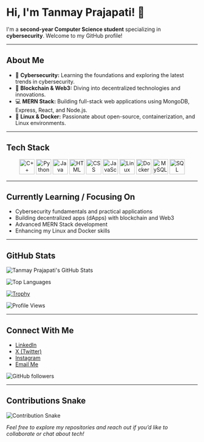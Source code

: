 # Hi, I'm Tanmay Prajapati! 👋

I'm a **second-year Computer Science student** specializing in **cybersecurity**. Welcome to my GitHub profile!

---

## About Me

- 🔐 **Cybersecurity:** Learning the foundations and exploring the latest trends in cybersecurity.
- 🔗 **Blockchain & Web3:** Diving into decentralized technologies and innovations.
- 💻 **MERN Stack:** Building full-stack web applications using MongoDB, Express, React, and Node.js.
- 🐧 **Linux & Docker:** Passionate about open-source, containerization, and Linux environments.

---

## Tech Stack

<p align="center">
  <img src="https://cdn.jsdelivr.net/gh/devicons/devicon/icons/cplusplus/cplusplus-original.svg" width="40" height="40" alt="C++" />
  <img src="https://cdn.jsdelivr.net/gh/devicons/devicon/icons/python/python-original.svg" width="40" height="40" alt="Python" />
  <img src="https://cdn.jsdelivr.net/gh/devicons/devicon/icons/java/java-original.svg" width="40" height="40" alt="Java" />
  <img src="https://cdn.jsdelivr.net/gh/devicons/devicon/icons/html5/html5-original.svg" width="40" height="40" alt="HTML" />
  <img src="https://cdn.jsdelivr.net/gh/devicons/devicon/icons/css3/css3-original.svg" width="40" height="40" alt="CSS" />
  <img src="https://cdn.jsdelivr.net/gh/devicons/devicon/icons/javascript/javascript-original.svg" width="40" height="40" alt="JavaScript" />
  <img src="https://cdn.jsdelivr.net/gh/devicons/devicon/icons/linux/linux-original.svg" width="40" height="40" alt="Linux" />
  <img src="https://cdn.jsdelivr.net/gh/devicons/devicon/icons/docker/docker-original.svg" width="40" height="40" alt="Docker" />
  <img src="https://cdn.jsdelivr.net/gh/devicons/devicon/icons/mysql/mysql-original.svg" width="40" height="40" alt="MySQL" />
  <img src="https://cdn.jsdelivr.net/gh/devicons/devicon/icons/microsoftsqlserver/microsoftsqlserver-original.svg" width="40" height="40" alt="SQL" />
</p>

---

## Currently Learning / Focusing On

- Cybersecurity fundamentals and practical applications
- Building decentralized apps (dApps) with blockchain and Web3
- Advanced MERN Stack development
- Enhancing my Linux and Docker skills


---

## GitHub Stats

![Tanmay Prajapati's GitHub Stats](https://github-readme-stats.vercel.app/api?username=TANMAYPRAJAPATI33&show_icons=true&theme=radical)

![Top Languages](https://github-readme-stats.vercel.app/api/top-langs/?username=TANMAYPRAJAPATI33&layout=compact&theme=radical)

[![Trophy](https://github-profile-trophy.vercel.app/?username=TANMAYPRAJAPATI33&theme=onedark)](https://github.com/ryo-ma/github-profile-trophy)

![Profile Views](https://hits.seeyoufarm.com/api/count/incr/badge.svg?url=https://github.com/TANMAYPRAJAPATI33/&title=Profile%20Views)

---

## Connect With Me

- [LinkedIn](https://www.linkedin.com/in/tanmay-prajapati-16a4a628b/)
- [X (Twitter)](https://x.com/Tanmay_330)
- [Instagram](https://www.instagram.com/_tanmay_33)
- [Email Me](mailto:tanmayprajapati190@gmail.com)

![GitHub followers](https://img.shields.io/github/followers/TANMAYPRAJAPATI33?style=social)

---

## Contributions Snake
![Contribution Snake](./snake.svg)


*Feel free to explore my repositories and reach out if you’d like to collaborate or chat about tech!*
